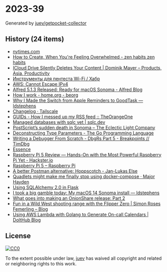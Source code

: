 # 2023-39

Generated by [juev/getpocket-collector](https://github.com/juev/getpocket-collector)

## History (24 items)

- [nytimes.com](https://www.nytimes.com/2023/09/17/opinion/sports-zen-mental-subtraction.html)
- [How to Create, When You're Feeling Overwhelmed - zen habits zen habits](https://zenhabits.net/chaos-creating/)
- [ICloud Drive Silently Deletes Your Content | Dominik Mayer – Products, Asia, Productivity](https://www.dominikmayer.com/2023/09/icloud-drive-silently-deletes-your-content/)
- [Инструменты для пентеста Wi-Fi / Хабр](https://habr.com/ru/articles/762232/)
- [AWS: Cannot Escape IPv4](https://tty.neveragain.de/2023/09/21/aws-cannot-escape-ipv4.html)
- [Alfred 5.1.3 Released: Ready for macOS Sonoma - Alfred Blog](https://www.alfredapp.com/blog/releases/alfred-5-1-3-ready-for-macos-sonoma/)
- [How I work - home.org - beorg](https://beorgapp.com/blog/home-org/)
- [Why I Made the Switch from Apple Reminders to GoodTask — ldstephens](https://ldstephens.me/why-i-made-the-switch-from-apple-reminders-to-goodtask)
- [Changelog · Tailscale](https://tailscale.com/changelog/)
- [GUIDs - How I messed up my RSS feed :: TheOrangeOne](https://theorangeone.net/posts/rss-guids/)
- [Managed databases with sqlc vet | sqlc.dev](https://sqlc.dev/posts/2023/09/25/v1.22.0-managed-databases/)
- [PostScript’s sudden death in Sonoma – The Eclectic Light Company](https://eclecticlight.co/2023/09/25/postscripts-sudden-death-in-sonoma/)
- [Deconstructing Type Parameters - The Go Programming Language](https://go.dev/blog/deconstructing-type-parameters)
- [Writing a Debugger From Scratch - DbgRs Part 5 - Breakpoints // TimDbg](https://www.timdbg.com/posts/writing-a-debugger-from-scratch-part-5/)
- [Essence](https://nakst.gitlab.io/essence)
- [Raspberry Pi 5 Review — Hands-On with the Most Powerful Raspberry Pi Yet - Hackster.io](https://www.hackster.io/news/raspberry-pi-5-review-hands-on-with-the-most-powerful-raspberry-pi-yet-57efaf61b10f)
- [Raspberry Pi 5 – Raspberry Pi](https://www.raspberrypi.com/products/raspberry-pi-5/)
- [A better Postman alternative: Hoppscotch - Jan-Lukas Else](https://jlelse.blog/dev/hoppscotch)
- [Quadlets might make me finally stop using docker-compose · Major Hayden](https://major.io/p/quadlets-replace-docker-compose/)
- [Using SQLAlchemy 2.0 in Flask](https://blog.pamelafox.org/2023/09/using-sqlalchemy-20-in-flask.html)
- [I took a big gamble today: My macOS 14 Sonoma install — ldstephens](https://ldstephens.me/i-took-a-big-gamble-today)
- [What goes into making an OnionShare release: Part 2](https://micahflee.com/2023/09/what-goes-into-making-an-onionshare-release-part-2)
- [Fun in a Wild West shooting range with the Flipper Zero | Simon Roses Femerling – Blog](https://www.simonroses.com/2023/09/fun-in-a-wild-west-shooting-range-with-the-flipper-zero/)
- [Using AWS Lambda with Golang to Generate On-call Calendars | DoltHub Blog](https://www.dolthub.com/blog/2023-09-29-go-aws-on-call-schedule/)

## License

[![CC0](https://mirrors.creativecommons.org/presskit/buttons/88x31/svg/cc-zero.svg)](https://creativecommons.org/publicdomain/zero/1.0/)

To the extent possible under law, [juev](https://github.com/juev) has waived all copyright and related or neighboring rights to this work.
